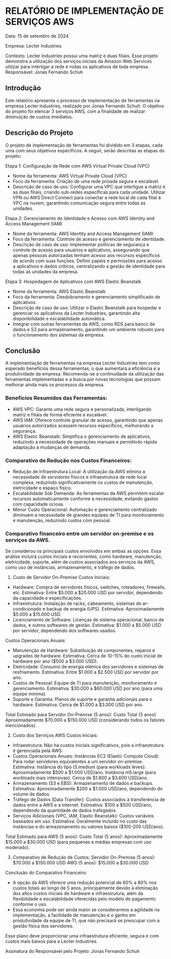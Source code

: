 # RELATÓRIO DE IMPLEMENTAÇÃO DE SERVIÇOS AWS 

Data: 15 de setembro de 2024
 
Empresa: Lecter Industries     

Contexto: Lecter Industries possui uma matriz e duas filiais. Esse projeto demonstra a utilização dos serviços iniciais da Amazon Web Services utilizar para interligar a rede e rodas os aplicativos de toda empresa.
Responsável: Jonas Fernando Schuh
   
## Introdução
Este relatório apresenta o processo de implementação de ferramentas na empresa Lecter Industries, realizado por Jonas Fernando Schuh. 
O objetivo do projeto foi elencar 3 serviços AWS, com a finalidade de realizar diminuição de custos imediatos.

## Descrição do Projeto 
O projeto de implementação de ferramentas foi dividido em 3 etapas, cada uma com seus objetivos específicos. A seguir, serão descritas as etapas do projeto:

Etapa 1: Configuração de Rede com AWS Virtual Private Cloud (VPC)
- Nome da ferramenta: AWS Virtual Private Cloud (VPC)
- Foco da ferramenta: Criação de uma rede privada segura e escalável.
- Descrição de caso de uso: Configurar uma VPC que interligue a matriz e as duas filiais, criando sub-redes específicas para cada unidade. Utilizar VPN ou AWS Direct Connect para conectar a rede local de cada filial à VPC na nuvem, garantindo comunicação segura entre todas as unidades.

Etapa 2: Gerenciamento de Identidade e Acesso com AWS Identity and Access Management (IAM)
- Nome da ferramenta: AWS Identity and Access Management (IAM)
- Foco da ferramenta: Controle de acesso e gerenciamento de identidade.
- Descrição de caso de uso: Implementar políticas de segurança e controle de acesso para usuários e aplicativos, assegurando que apenas pessoas autorizadas tenham acesso aos recursos específicos de acordo com suas funções. Definir papéis e permissões para acesso a aplicativos e dados críticos, centralizando a gestão de identidade para todas as unidades da empresa.

Etapa 3: Hospedagem de Aplicativos com AWS Elastic Beanstalk
- Nome da ferramenta: AWS Elastic Beanstalk
- Foco da ferramenta: Desdobramento e gerenciamento simplificado de aplicativos.
- Descrição de caso de uso: Utilizar o Elastic Beanstalk para hospedar e gerenciar os aplicativos da Lecter Industries, garantindo alta disponibilidade e escalabilidade automática.
- Integrar com outras ferramentas da AWS, como RDS para banco de dados e S3 para armazenamento, garantindo um ambiente robusto para o funcionamento dos sistemas da empresa.

## Conclusão
A implementação de ferramentas na empresa Lecter Industries tem como esperado benefícios dessa ferramentas, o que aumentará a eficiência e a produtividade da empresa. 
Recomenda-se a continuidade da utilização das ferramentas implementadas e a busca por novas tecnologias que possam melhorar ainda mais os processos da empresa.

### Benefícios Resumidos das Ferramentas:
- AWS VPC: Garante uma rede segura e personalizada, interligando matriz e filiais de forma eficiente e escalável.
- AWS IAM: Oferece controle granular de acesso, garantindo que apenas usuários autorizados acessem recursos específicos, melhorando a segurança.
- AWS Elastic Beanstalk: Simplifica o gerenciamento de aplicativos, reduzindo a necessidade de operações manuais e permitindo rápida adaptação a mudanças de demanda.

### Comparativo de Redução nos Custos Financeiros:
- Redução de Infraestrutura Local: A utilização da AWS elimina a necessidade de servidores físicos e infraestrutura de rede local complexa, reduzindo significativamente os custos de manutenção, eletricidade e espaço físico.
- Escalabilidade Sob Demanda: As ferramentas da AWS permitem escalar recursos automaticamente conforme a necessidade, evitando gastos com capacidade ociosa.
- Menor Custo Operacional: Automação e gerenciamento centralizado diminuem a necessidade de grandes equipes de TI para monitoramento e manutenção, reduzindo custos com pessoal.

### Comparativo financeiro entre um servidor on-premise e os serviços da AWS. 
Se considerou os principais custos envolvidos em ambas as opções. Essa análise incluirá custos iniciais e recorrentes, como hardware, manutenção, eletricidade, suporte, além de custos associados aos serviços da AWS, como uso de instâncias, armazenamento, e tráfego de dados.

1. Custo de Servidor On-Premise
Custos Iniciais:
- Hardware: Compra de servidores físicos, switches, roteadores, firewalls, etc.
  Estimativa: Entre $5.000 a $20.000 USD por servidor, dependendo da capacidade e especificações.
- Infraestrutura: Instalação de racks, cabeamento, sistemas de ar-condicionado e backup de energia (UPS).
  Estimativa: Aproximadamente $5.000 a $15.000 USD.
- Licenciamento de Software: Licenças de sistema operacional, banco de dados, e outros softwares de gestão.
  Estimativa: $1.000 a $5.000 USD por servidor, dependendo dos softwares usados.

Custos Operacionais Anuais:
- Manutenção de Hardware: Substituição de componentes, reparos e upgrades de hardware.
  Estimativa: Cerca de 10-15% do custo inicial de hardware por ano ($500 a $3.000 USD).
- Eletricidade: Consumo de energia elétrica dos servidores e sistemas de resfriamento.
  Estimativa: Entre $1.000 a $2.500 USD por servidor por ano.
- Custos de Pessoal: Equipe de TI para manutenção, monitoramento e gerenciamento.
  Estimativa: $30.000 a $60.000 USD por ano (para uma equipe mínima).
- Suporte e Garantia: Planos de suporte e garantia adicionais para o hardware.
  Estimativa: Cerca de $1.000 a $3.000 USD por ano.

Total Estimado para Servidor On-Premise (5 anos):
  Custo Total (5 anos): Aproximadamente $70.000 a $150.000 USD (considerando todos os fatores mencionados).

2. Custo dos Serviços AWS
Custos Iniciais:
- Infraestrutura: Não há custos iniciais significativos, pois a infraestrutura é gerenciada pela AWS.
- Custos Operacionais Anuais:
  Instâncias EC2 (Elastic Compute Cloud): Para rodar servidores equivalentes a um servidor on-premise.
  Estimativa: Instância do tipo t3.medium (para workloads leves): Aproximadamente $500 a $1.000 USD/ano. Instância m5.large (para workloads mais intensivas): Cerca de $1.800 a $3.600 USD/ano.
- Armazenamento (S3 e EBS): Armazenamento de dados e backups.
  Estimativa: Aproximadamente $200 a $1.000 USD/ano, dependendo do volume de dados.
- Tráfego de Dados (Data Transfer): Custos associados à transferência de dados entre a AWS e a internet.
  Estimativa: $100 a $500 USD/ano, dependendo da quantidade de dados trafegados.
- Serviços Adicionais (VPC, IAM, Elastic Beanstalk): Custos variáveis baseados em uso.
  Estimativa: Geralmente incluído no custo das instâncias e do armazenamento ou valores baixos ($100-200 USD/ano).

Total Estimado para AWS (5 anos):
  Custo Total (5 anos): Aproximadamente $15.000 a $30.000 USD (para pequenas e médias empresas com uso moderado).
  
3. Comparativo de Redução de Custos:
Servidor On-Premise (5 anos): $70.000 a $150.000 USD
AWS (5 anos): $15.000 a $30.000 USD

Conclusão do Comparativo Financeiro:
- A opção da AWS oferece uma redução potencial de 60% a 80% nos custos totais ao longo de 5 anos, principalmente devido à eliminação dos altos custos iniciais de hardware e infraestrutura, além da flexibilidade e escalabilidade oferecidas pelo modelo de pagamento conforme o uso.
- Essa economia pode ser ainda maior se considerarmos a agilidade na implementação, a facilidade de manutenção e o ganho em produtividade da equipe de TI, que não precisará se preocupar com a gestão física dos servidores.

Esse plano deve proporcionar uma infraestrutura eficiente, segura e com custos mais baixos para a Lecter Industries.

Assinatura do Responsável pelo Projeto:
Jonas Fernando Schuh
